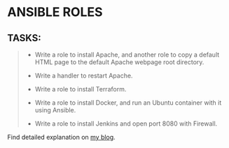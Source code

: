 # ANSIBLE ROLES
## TASKS:
>
> - Write a role to install Apache, and another role to copy a default HTML page to the default Apache webpage root directory.
>
> - Write a handler to restart Apache.
>
> - Write a role to install Terraform.
>
> - Write a role to install Docker, and run an Ubuntu container with it using Ansible.
>
> - Write a role to install Jenkins and open port 8080 with Firewall.
>
Find detailed explanation on [my blog](https://oziri.medium.com/ansible-tutorials-3-roles-58954fca5d56).
